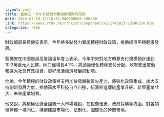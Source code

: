 ```yaml
---
layout: post
title: 藍佛安：今年多點發力實施積極財政政策
date: 2024-03-24 17:10:53.000000000 +08:00
link: https://news.rthk.hk/rthk/ch/component/k2/1746023-20240324.htm
categories: rthk
---
```


財政部部長藍佛安表示，今年將多點發力實施積極財政政策，推動經濟平穩健康發展。

藍佛安在中國發展高層論壇年會上表示，今年中央對地方轉移支付規模預計達到10.2萬億元人民幣，同口徑增長4.1%；將通過優化轉移支付分配、政府支出帶動和擴大社會有效投資，更好激活經濟發展的動能。

他說，今年積極的財政政策將支持加快發展新質生產力，將強化政策集成，加大支持創新發展力度，推動高水平科技自立自強，統籌推進傳統產業升級、新興產業壯大、未來產業培育。

他又說，將積極促進全國統一大市場建設，在稅費優惠、政府採購等方面，對各類經營體一視同仁，持續建設市場化、法制化、國際化的營商環境。
